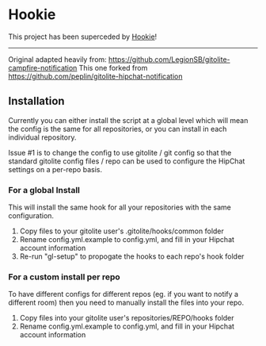 # Hookie

This project has been superceded by [Hookie](https://github.com/marcins/hookie)!

- - -


Original adapted heavily from: https://github.com/LegionSB/gitolite-campfire-notification
This one forked from https://github.com/peplin/gitolite-hipchat-notification

Installation
------------

Currently you can either install the script at a global level which will mean the config
is the same for all repositories, or you can install in each individual repository.

Issue #1 is to change the config to use gitolite / git config so that the standard
gitolite config files / repo can be used to configure the HipChat settings on a per-repo
basis.

### For a global Install

This will install the same hook for all your repositories with the same configuration.

1. Copy files to your gitolite user's .gitolite/hooks/common folder
2. Rename config.yml.example to config.yml, and fill in your Hipchat account information
3. Re-run "gl-setup" to propogate the hooks to each repo's hook folder

### For a custom install per repo

To have different configs for different repos (eg. if you want to notify a different room) then
you need to manually install the files into your repo.

1. Copy files into your gitolite user's repositories/REPO/hooks folder
2. Rename config.yml.example to config.yml, and fill in your Hipchat account information
